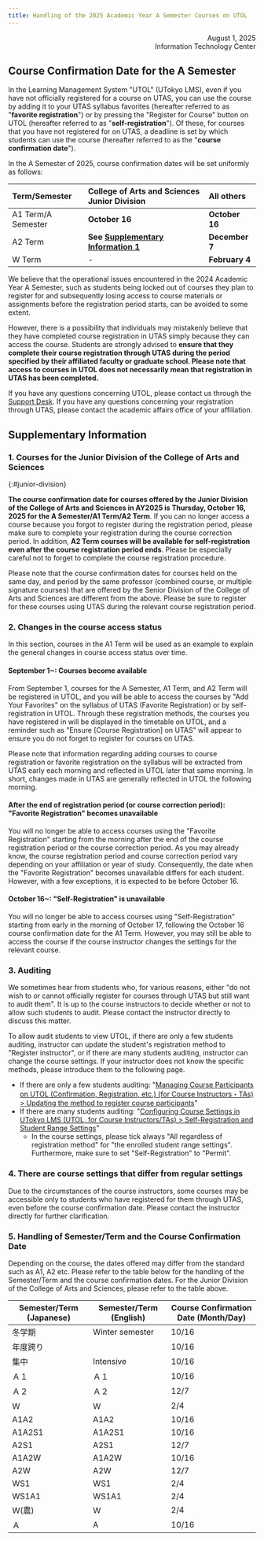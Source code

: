 ```yaml
---
title: Handling of the 2025 Academic Year A Semester Courses on UTOL
---
```


<div style="text-align: right;">
<span>August 1, 2025</span><br />
<span>Information Technology Center</span><br />
</div>

## Course Confirmation Date for the A Semester

In the Learning Management System "UTOL" (UTokyo LMS), even if you have not officially registered for a course on UTAS, you can use the course by adding it to your UTAS syllabus favorites (hereafter referred to as "**favorite registration**") or by pressing the "Register for Course" button on UTOL (hereafter referred to as "**self-registration**"). Of these, for courses that you have not registered for on UTAS, a deadline is set by which students can use the course (hereafter referred to as the "**course confirmation date**").

In the A Semester of 2025, course confirmation dates will be set uniformly as follows:

| Term/Semester      | College of Arts and Sciences Junior Division            | All others      |
| :----------------- | :------------------------------------------------------ | :-------------- |
| A1 Term/A Semester | **October 16**                                          | **October 16**  |
| A2 Term            | **See [Supplementary Information 1](#junior-division)** | **December 7**  |
| W Term             | -                                                       | **February 4**  |

We believe that the operational issues encountered in the 2024 Academic Year A Semester, such as students being locked out of courses they plan to register for and subsequently losing access to course materials or assignments before the registration period starts, can be avoided to some extent.

However, there is a possibility that individuals may mistakenly believe that they have completed course registration in UTAS simply because they can access the course. Students are strongly advised to **ensure that they complete their course registration through UTAS during the period specified by their affiliated faculty or graduate school. Please note that access to courses in UTOL does not necessarily mean that registration in UTAS has been completed.**

If you have any questions concerning UTOL, please contact us through the [Support Desk](/en/support/). If you have any questions concerning your registration through UTAS, please contact the academic affairs office of your affiliation.

## Supplementary Information

### 1. Courses for the Junior Division of the College of Arts and Sciences
{:#junior-division}

**The course confirmation date for courses offered by the Junior Division of the College of Arts and Sciences in AY2025 is Thursday, October 16, 2025 for the A Semester/A1 Term/A2 Term**. If you can no longer access a course because you forgot to register during the registration period, please make sure to complete your registration during the course correction period. In addition, **A2 Term courses will be available for self-registration even after the course registration period ends**. Please be especially careful not to forget to complete the course registration procedure.

Please note that the course confirmation dates for courses held on the same day, and period by the same professor (combined course, or multiple signature courses) that are offered by the Senior Division of the College of Arts and Sciences are different from the above. Please be sure to register for these courses using UTAS during the relevant course registration period.

### 2. Changes in the course access status

In this section, courses in the A1 Term will be used as an example to explain the general changes in course access status over time.

#### September 1~: Courses become available

From September 1, courses for the A Semester, A1 Term, and A2 Term will be registered in UTOL, and you will be able to access the courses by "Add Your Favorites" on the syllabus of UTAS (Favorite Registration) or by self-registration in UTOL. Through these registration methods, the courses you have registered in will be displayed in the timetable on UTOL, and a reminder such as "Ensure [Course Registration] on UTAS" will appear to ensure you do not forget to register for courses on UTAS.

Please note that information regarding adding courses to course registration or favorite registration on the syllabus will be extracted from UTAS early each morning and reflected in UTOL later that same morning. In short, changes made in UTAS are generally reflected in UTOL the following morning.

#### After the end of registration period (or course correction period): "Favorite Registration" becomes unavailable

You will no longer be able to access courses using the "Favorite Registration" starting from the morning after the end of the course registration period or the course correction period. As you may already know, the course registration period and course correction period vary depending on your affiliation or year of study. Consequently, the date when the "Favorite Registration" becomes unavailable differs for each student. However, with a few exceptions, it is expected to be before October 16.

#### October 16~: "Self-Registration" is unavailable

You will no longer be able to access courses using "Self-Registration" starting from early in the morning of October 17, following the October 16 course confirmation date for the A1 Term. However, you may still be able to access the course if the course instructor changes the settings for the relevant course.

### 3. Auditing

We sometimes hear from students who, for various reasons, either "do not wish to or cannot officially register for courses through UTAS but still want to audit them". It is up to the course instructors to decide whether or not to allow such students to audit. Please contact the instructor directly to discuss this matter.

To allow audit students to view UTOL, if there are only a few students auditing, instructor can update the student's registration method to "Register instructor", or if there are many students auditing, instructor can change the course settings. If your instructor does not know the specific methods, please introduce them to the following page.

- If there are only a few students auditing: "[Managing Course Participants on UTOL (Confirmation, Registration, etc.) (for Course Instructors・TAs) \> Updating the method to register course participants](/en/utol/lecturers/settings/course_participants/#update)"
- If there are many students auditing: "[Configuring Course Settings in UTokyo LMS (UTOL, for Course Instructors/TAs) \> Self-Registration and Student Range Settings](/en/utol/lecturers/settings/#self-registration-and-content-use-scope)"
  - In the course settings, please tick always "All regardless of registration method" for "the enrolled student range settings". Furthermore, make sure to set "Self-Registration" to "Permit".

### 4. There are course settings that differ from regular settings

Due to the circumstances of the course instructors, some courses may be accessible only to students who have registered for them through UTAS, even before the course confirmation date. Please contact the instructor directly for further clarification.

### 5. Handling of Semester/Term and the Course Confirmation Date

Depending on the course, the dates offered may differ from the standard such as A1, A2 etc. Please refer to the table below for the handling of the Semester/Term and the course confirmation dates. For the Junior Division of the College of Arts and Sciences, please refer to the table above.

| Semester/Term (Japanese) | Semester/Term (English)  | Course Confirmation Date (Month/Day) |
| ---------------- | --------------- | ---------- |
| 冬学期           | Winter semester | 10/16      |
| 年度跨り         |                 | 10/16      |
| 集中             | Intensive       | 10/16      |
| Ａ１             | Ａ１            | 10/16      |
| Ａ２             | Ａ２            | 12/7       |
| Ｗ               | Ｗ              | 2/4        |
| A1A2             | A1A2            | 10/16      |
| A1A2S1           | A1A2S1          | 10/16      |
| A2S1             | A2S1            | 12/7       |
| A1A2W            | A1A2W           | 10/16      |
| A2W              | A2W             | 12/7       |
| WS1              | WS1             | 2/4        |
| WS1A1            | WS1A1           | 2/4        |
| Ｗ(農)           | Ｗ              | 2/4        |
| Ａ               | A               | 10/16      |
